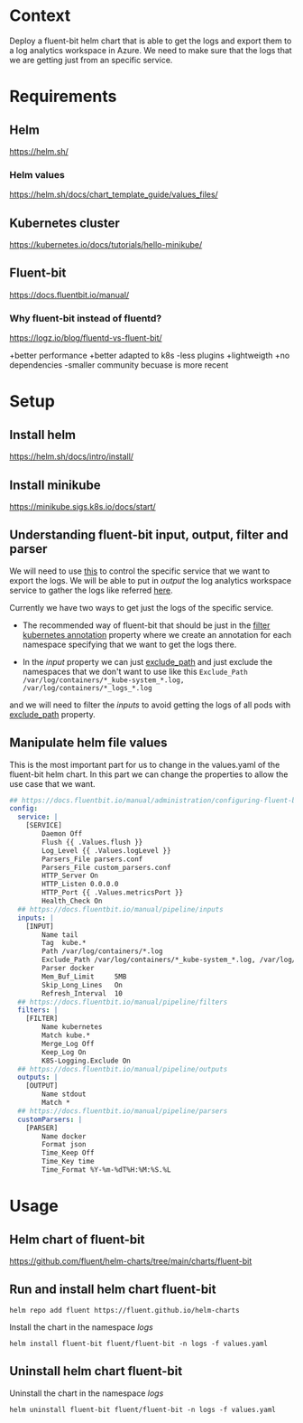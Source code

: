 # Context

Deploy a fluent-bit helm chart that is able to get the logs and export them to a log analytics workspace in Azure. We need to make sure that the logs that we are getting just from an specific service.

# Requirements

## Helm

https://helm.sh/

### Helm values

https://helm.sh/docs/chart_template_guide/values_files/

## Kubernetes cluster

https://kubernetes.io/docs/tutorials/hello-minikube/

## Fluent-bit

https://docs.fluentbit.io/manual/

### Why fluent-bit instead of fluentd?

https://logz.io/blog/fluentd-vs-fluent-bit/

+better performance
+better adapted to k8s
-less plugins
+lightweigth
+no dependencies
-smaller community becuase is more recent

# Setup

## Install helm

https://helm.sh/docs/intro/install/

## Install minikube

https://minikube.sigs.k8s.io/docs/start/

## Understanding fluent-bit input, output, filter and parser

We will need to use [this](https://docs.fluentbit.io/manual/pipeline/inputs) to control the specific service that we want to export the logs. We will be able to put in *output* the log analytics workspace service to gather the logs like referred [here](https://docs.fluentbit.io/manual/pipeline/outputs/azure).

Currently we have two ways to get just the logs of the specific service.

* The recommended way of fluent-bit that should be just in the [filter kubernetes annotation](https://docs.fluentbit.io/manual/pipeline/filters/kubernetes#kubernetes-annotations) property where we create an annotation for each namespace specifying that we want to get the logs there.

* In the *input* property we can just [exclude_path](https://docs.fluentbit.io/manual/pipeline/inputs/tail) and just exclude the namespaces that we don't want to use like this `Exclude_Path /var/log/containers/*_kube-system_*.log, /var/log/containers/*_logs_*.log`

 and we will need to filter the *inputs* to avoid getting the logs of all pods with [exclude_path](https://docs.fluentbit.io/manual/pipeline/inputs/tail) property.

## Manipulate helm file values

This is the most important part for us to change in the values.yaml of the fluent-bit helm chart. In this part we can change the properties to allow the use case that we want.

```yaml
## https://docs.fluentbit.io/manual/administration/configuring-fluent-bit/configuration-file
config:
  service: |
    [SERVICE]
        Daemon Off
        Flush {{ .Values.flush }}
        Log_Level {{ .Values.logLevel }}
        Parsers_File parsers.conf
        Parsers_File custom_parsers.conf
        HTTP_Server On
        HTTP_Listen 0.0.0.0
        HTTP_Port {{ .Values.metricsPort }}
        Health_Check On
  ## https://docs.fluentbit.io/manual/pipeline/inputs
  inputs: |
    [INPUT]
        Name tail
        Tag  kube.*
        Path /var/log/containers/*.log
        Exclude_Path /var/log/containers/*_kube-system_*.log, /var/log/containers/*_logs_*.log
        Parser docker
        Mem_Buf_Limit     5MB
        Skip_Long_Lines   On
        Refresh_Interval  10
  ## https://docs.fluentbit.io/manual/pipeline/filters
  filters: |
    [FILTER]
        Name kubernetes
        Match kube.*
        Merge_Log Off
        Keep_Log On
        K8S-Logging.Exclude On
  ## https://docs.fluentbit.io/manual/pipeline/outputs
  outputs: |
    [OUTPUT]
        Name stdout
        Match *
  ## https://docs.fluentbit.io/manual/pipeline/parsers
  customParsers: |
    [PARSER]
        Name docker
        Format json
        Time_Keep Off
        Time_Key time
        Time_Format %Y-%m-%dT%H:%M:%S.%L
```

# Usage

##  Helm chart of fluent-bit

https://github.com/fluent/helm-charts/tree/main/charts/fluent-bit

## Run and install helm chart fluent-bit

`helm repo add fluent https://fluent.github.io/helm-charts`

Install the chart in the namespace *logs*

`helm install fluent-bit fluent/fluent-bit -n logs -f values.yaml`

## Uninstall helm chart fluent-bit

Uninstall the chart in the namespace *logs*

`helm uninstall fluent-bit fluent/fluent-bit -n logs -f values.yaml`
